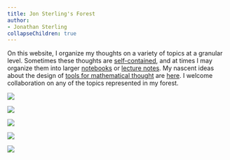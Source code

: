 ```yaml
---
title: Jon Sterling's Forest
author:
- Jonathan Sterling
collapseChildren: true
---
```


On this website, I organize my thoughts on a variety of topics at a granular level. Sometimes these thoughts are [self-contained](tfmt-0007), and at times I may organize them into larger [notebooks](jms-0047) or [lecture notes](frct-003I). My nascent ideas about the design of [tools for mathematical thought](tfmt-0002) are [here](tfmt-0001). I welcome collaboration on any of the topics represented in my forest.

![](jms-001E)

![](tfmt-0001)

![](jms-0047)

![](frct-003I)

![](jms-000Q)
